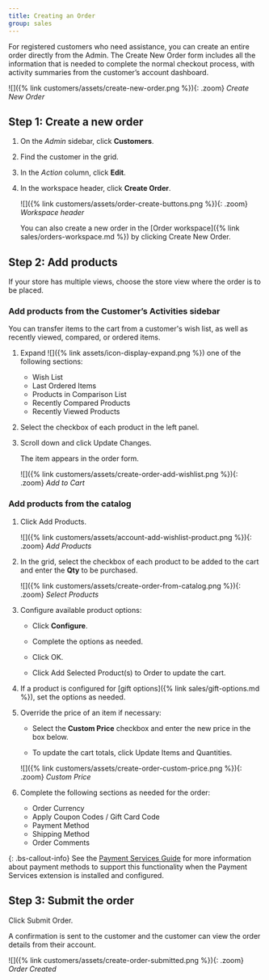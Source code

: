 ```yaml
---
title: Creating an Order
group: sales
---
```


For registered customers who need assistance, you can create an entire order directly from the Admin. The Create New Order form includes all the information that is needed to complete the normal checkout process, with activity summaries from the customer’s account dashboard.

![]({% link customers/assets/create-new-order.png %}){: .zoom}
_Create New Order_

## Step 1: Create a new order

1. On the _Admin_ sidebar, click **Customers**.

1. Find the customer in the grid.

1. In the _Action_ column, click **Edit**.

1. In the workspace header, click **Create Order**.

   ![]({% link customers/assets/order-create-buttons.png %}){: .zoom}
   _Workspace header_

   You can also create a new order in the [Order workspace]({% link sales/orders-workspace.md %}) by clicking <span class="btn">Create New Order</span>.

## Step 2: Add products

If your store has multiple views, choose the store view where the order is to be placed.

### Add products from the Customer’s Activities sidebar

You can transfer items to the cart from a customer's wish list, as well as recently viewed, compared, or ordered items.

1. Expand ![]({% link assets/icon-display-expand.png %}) one of the following sections:

   - Wish List
   - Last Ordered Items
   - Products in Comparison List
   - Recently Compared Products
   - Recently Viewed Products

1. Select the checkbox of each product in the left panel.

1. Scroll down and click <span class="btn">Update Changes</span>.

   The item appears in the order form.

   ![]({% link customers/assets/create-order-add-wishlist.png %}){: .zoom}
   _Add to Cart_

### Add products from the catalog

1. Click <span class="btn">Add Products</span>.

   ![]({% link customers/assets/account-add-wishlist-product.png %}){: .zoom}
   _Add Products_

1. In the grid, select the checkbox of each product to be added to the cart and enter the **Qty** to be purchased.

   ![]({% link customers/assets/create-order-from-catalog.png %}){: .zoom}
   _Select Products_

1. Configure available product options:

   - Click **Configure**.

   - Complete the options as needed.

   - Click <span class="btn">OK</span>.

   - Click <span class="btn">Add Selected Product(s) to Order</span> to update the cart.

1. If a product is configured for [gift options]({% link sales/gift-options.md %}), set the options as needed.

1. Override the price of an item if necessary:

   - Select the **Custom Price** checkbox and enter the new price in the box below.

   - To update the cart totals, click <span class="btn">Update Items and Quantities</span>.

   ![]({% link customers/assets/create-order-custom-price.png %}){: .zoom}
   _Custom Price_

1. Complete the following sections as needed for the order:

   - Order Currency
   - Apply Coupon Codes / Gift Card Code
   - Payment Method
   - Shipping Method
   - Order Comments

{: .bs-callout-info}
See the [Payment Services Guide](https://experienceleague.corp.adobe.com/docs/commerce-merchant-services/payment-services/create-order.html) for more information about payment methods to support this functionality when the Payment Services extension is installed and configured.

## Step 3: Submit the order

Click <span class="btn">Submit Order</span>.

A confirmation is sent to the customer and the customer can view the order details from their account.

![]({% link customers/assets/create-order-submitted.png %}){: .zoom}
_Order Created_

